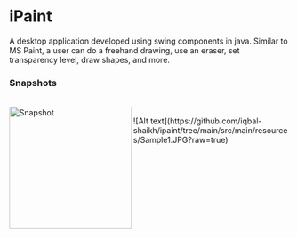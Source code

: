 # iPaint

A desktop application developed using swing components in java.
Similar to MS Paint, a user can do a freehand drawing, use an eraser, set transparency level, draw shapes, and more.
<br>
### Snapshots
<br>
<img align="left" alt="Snapshot" width="220px" src="https://github.com/iqbal-shaikh/ipaint/tree/main/src/main/resources/Sample1.JPG" />
<br>
![Alt text](https://github.com/iqbal-shaikh/ipaint/tree/main/src/main/resources/Sample1.JPG?raw=true)


